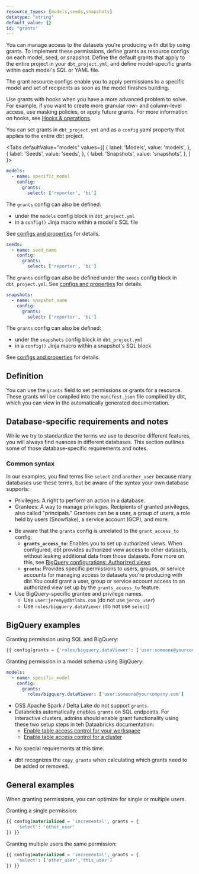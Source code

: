 ```yaml
---
resource_types: [models,seeds,snapshots]
datatype: "string"
default_value: {}
id: "grants"
---
```


<Snippet src="available-prerelease-beta-banner" />

You can manage access to the datasets you're producing with dbt by using grants. To implement these permissions, define grants as resource configs on each model, seed, or snapshot. Define the default grants that apply to the entire project in your `dbt_project.yml`, and define model-specific grants within each model's SQL or YAML file.

The grant resource configs enable you to apply permissions to a specific model and set of recipients as soon as the model finishes building.

Use grants with hooks when you have a more advanced problem to solve. For example, if you want to create more granular row- and column-level access, use masking policies, or apply future grants. For more information on hooks, see [Hooks & operations](/building-a-dbt-project/hooks-operations).

You can set grants in `dbt_project.yml` and as a `config` yaml property that applies to the entire dbt project.

<Tabs
  defaultValue="models"
  values={[
    { label: 'Models', value: 'models', },
    { label: 'Seeds', value: 'seeds', },
    { label: 'Snapshots', value: 'snapshots', },
  ]
}>

<TabItem value="models">

<File name='models/schema.yml'>

```yml
models:
  - name: specific_model
    config:
      grants:
        select: ['reporter', 'bi']
```

</File>

The `grants` config can also be defined:

- under the `models` config block in `dbt_project.yml`
- in a `config()` Jinja macro within a model's SQL file

See [configs and properties](configs-and-properties) for details.

</TabItem>

<TabItem value="seeds">

<File name='seeds/schema.yml'>

```yml
seeds:
  - name: seed_name
    config:
      grants:
        select: ['reporter', 'bi']
```

</File>

The `grants` config can also be defined under the `seeds` config block in `dbt_project.yml`. See [configs and properties](configs-and-properties) for details.

</TabItem>

<TabItem value="snapshots">

<File name='snapshots/schema.yml'>

```yml
snapshots:
  - name: snapshot_name
    config:  
      grants:
        select: ['reporter', 'bi']
```

</File>

The `grants` config can also be defined:

- under the `snapshots` config block in `dbt_project.yml`
- in a `config()` Jinja macro within a snapshot's SQL block

See [configs and properties](configs-and-properties) for details.

</TabItem>
</Tabs>

## Definition

You can use the `grants` field to set permissions or grants for a resource. These grants will be compiled into the `manifest.json` file complied by dbt, which you can view in the automatically generated documentation.

## Database-specific requirements and notes

While we try to standardize the terms we use to describe different features, you will always find nuances in different databases. This section outlines some of those database-specific requirements and notes.

### Common syntax 

In our examples, you find terms like `select` and `another_user` because many databases use these terms, but be aware of the syntax your own database supports:

* Privileges: A right to perform an action in a database.
* Grantees: A way to manage privileges. Recipients of granted privileges, also called "principals." Grantees can be a user, a group of users, a role held by users (Snowflake), a service account (GCP), and more.

<WHCode>

<div warehouse="BigQuery">

- Be aware that the `grants` config is unrelated to the `grant_access_to` config:
  - **`grants_access_to`:** Enables you to set up authorized views. When configured, dbt provides authorized view access to other datasets, without leaking additional data from those datasets. Fore more on this, see [BigQuery configurations: Authorized views](/reference/resource-configs/bigquery-configs#authorized-views)
  - **`grants`:** Provides specific permissions to users, groups, or service accounts for managing access to datasets you're producing with dbt.You could grant a user, group or service account access to an authorized view set up by the `grants_access_to` feature.
- Use BigQuery-specific grantee and privilege names. 
  * Use `user:jeremy@dbtlabs.com` (do not use `jerco_user`)
  * Use  `roles/bigquery.dataViewer` (do not use `select`)


## BigQuery examples

Granting permission using SQL and BigQuery:

```sql
{{ config(grants = {'roles/bigquery.dataViewer': ['user:someone@yourcompany.com']}) }}
```

Granting permission in a model schema using BigQuery:

<File name='models/schema.yml'>

```yml
models:
  - name: specific_model
    config:
      grants:
        roles/bigquery.dataViewer: ['user:someone@yourcompany.com']
```

</File>

</div>

<div warehouse="Databricks">

- OSS Apache Spark / Delta Lake do not support `grants`.
- Databricks automatically enables `grants` on SQL endpoints. For interactive clusters, admins should enable grant functionality using these two setup steps in teh Dataabricks documentation:
  - [Enable table access control for your workspace](https://docs.databricks.com/administration-guide/access-control/table-acl.html)
  - [Enable table access control for a cluster](https://docs.databricks.com/security/access-control/table-acls/table-acl.html)

</div>

<div warehouse="Redshift">

* No special requirements at this time.

</div>

<div warehouse="Snowflake">

* dbt recognizes the `copy_grants` when calculating which grants need to be added or removed.

</div>

</WHCode>

## General examples

When granting permissions, you can optimize for single or multiple users.

Granting a single permission:

```sql
{{ config(materialized = 'incremental', grants = {
    'select': 'other_user'
}) }}

```

Granting multiple users the same permission:

```sql
{{ config(materialized = 'incremental', grants = {
    'select': ['other_user','this_user']
}) }}

```
